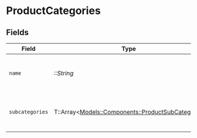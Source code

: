 # ProductCategories


## Fields

| Field                                                                                         | Type                                                                                          | Required                                                                                      | Description                                                                                   |
| --------------------------------------------------------------------------------------------- | --------------------------------------------------------------------------------------------- | --------------------------------------------------------------------------------------------- | --------------------------------------------------------------------------------------------- |
| `name`                                                                                        | *::String*                                                                                    | :heavy_check_mark:                                                                            | Name of the product category<br/>            (e.g., PHYSICAL, SERVICE, DIGITAL, MISCELLANEOUS) |
| `subcategories`                                                                               | T::Array<[Models::Components::ProductSubCategory](../../models/shared/productsubcategory.md)> | :heavy_check_mark:                                                                            | List of subcategories associated with the product category                                    |